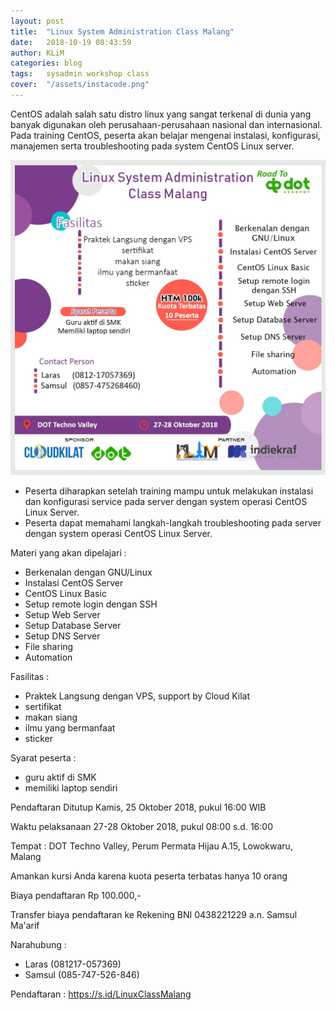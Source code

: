 ```yaml
---
layout: post
title:  "Linux System Administration Class Malang"
date:   2018-10-19 08:43:59
author: KLiM
categories: blog
tags:	sysadmin workshop class
cover:  "/assets/instacode.png"
---
```


CentOS adalah salah satu distro linux yang sangat terkenal di dunia yang banyak digunakan oleh perusahaan-perusahaan nasional dan internasional. Pada training CentOS, peserta akan belajar mengenai instalasi, konfigurasi, manajemen serta troubleshooting pada system CentOS Linux server.

![](/assets/images/linux-sysadmin-class-malang.jpg)

- Peserta diharapkan setelah training mampu untuk melakukan instalasi dan konfigurasi service pada server dengan system operasi CentOS Linux Server.
- Peserta dapat memahami langkah-langkah troubleshooting pada server dengan system operasi CentOS Linux Server.

Materi yang akan dipelajari :
- Berkenalan dengan GNU/Linux
- Instalasi CentOS Server
- CentOS Linux Basic
- Setup remote login dengan SSH
- Setup Web Server
- Setup Database Server
- Setup DNS Server
- File sharing
- Automation

Fasilitas :
- Praktek Langsung dengan VPS, support by Cloud Kilat
- sertifikat
- makan siang
- ilmu yang bermanfaat
- sticker

Syarat peserta :
- guru aktif di SMK
- memiliki laptop sendiri

Pendaftaran Ditutup Kamis, 25 Oktober 2018, pukul 16:00 WIB

Waktu pelaksanaan 27-28 Oktober 2018, pukul 08:00 s.d. 16:00

Tempat : DOT Techno Valley, Perum Permata Hijau A.15, Lowokwaru, Malang

Amankan kursi Anda karena kuota peserta terbatas hanya 10 orang

Biaya pendaftaran Rp 100.000,-

Transfer biaya pendaftaran ke Rekening BNI 0438221229 a.n. Samsul Ma'arif

Narahubung : 
- Laras (081217-057369)
- Samsul (085-747-526-846)

Pendaftaran : https://s.id/LinuxClassMalang



